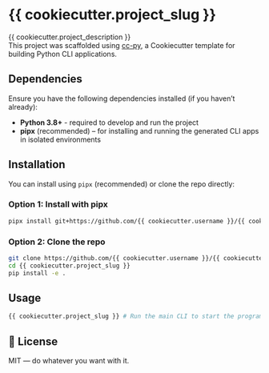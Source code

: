 # {{ cookiecutter.project_slug }}

{{ cookiecutter.project_description }}  
This project was scaffolded using [cc-py](https://github.com/erujs/cc-py), a Cookiecutter template for building Python CLI applications.

## Dependencies

Ensure you have the following dependencies installed (if you haven’t already):

- **Python 3.8+** - required to develop and run the project
- **pipx** (recommended) – for installing and running the generated CLI apps in isolated environments

## Installation

You can install using `pipx` (recommended) or clone the repo directly:

### Option 1: Install with pipx
```bash
pipx install git+https://github.com/{{ cookiecutter.username }}/{{ cookiecutter.project_slug }}.git
```

### Option 2: Clone the repo
```bash
git clone https://github.com/{{ cookiecutter.username }}/{{ cookiecutter.project_slug }}.git
cd {{ cookiecutter.project_slug }}
pip install -e .
```

## Usage

```bash
{{ cookiecutter.project_slug }} # Run the main CLI to start the program
```

## 🧾 License
MIT — do whatever you want with it.